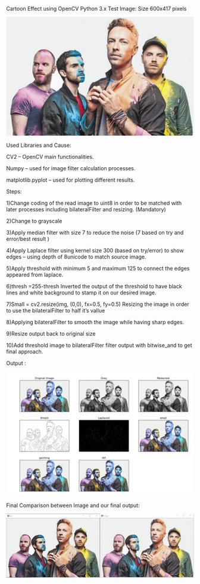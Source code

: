 Cartoon Effect using OpenCV Python 3.x
Test Image:
Size 600x417 pixels
 
![Screenshot](face.png)


Used Libraries and Cause:

CV2 – OpenCV main functionalities.

Numpy – used for image filter calculation processes.

matplotlib.pyplot – used for plotting different results.


Steps:

1)Change coding of the read image to uint8 in order to be matched with later processes including bilateralFilter and resizing. (Mandatory)

2)Change to grayscale

3)Apply median filter with size 7 to reduce the noise (7 based on try and error/best result )

4)Apply Laplace filter using kernel size 300 (based on try/error) to show edges – using depth of 8unicode to match source image.


5)Apply threshold with minimum 5 and maximum 125 to  connect the edges appeared from laplace.

6)thresh =255-thresh
Inverted the output of the threshold to have black lines and white background to stamp it on our desired image.

7)Small = cv2.resize(img, (0,0), fx=0.5, fy=0.5)
Resizing the image in order to use the bilateralFilter to half it’s vallue

8)Applying bilateralFilter to smooth the image while having sharp edges.

9)Resize output back to original size 

10)Add threshold image to bilateralFilter filter output with bitwise_and to get final approach.

Output :
 
![Screenshot](Alloutput.png)





Final Comparison between Image and our final output: 


![Screenshot](final.jpg)
